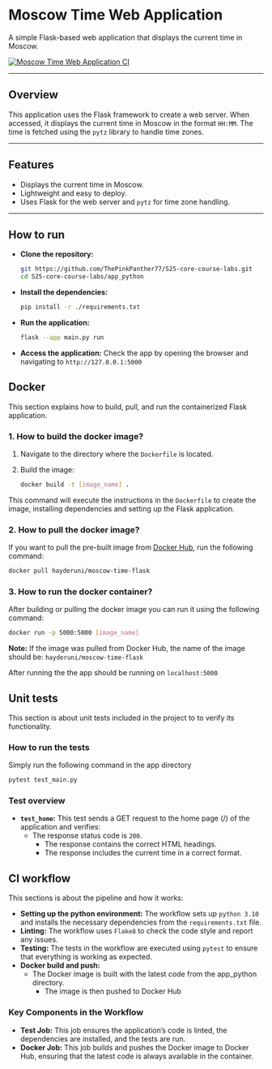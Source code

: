 # Moscow Time Web Application

A simple Flask-based web application that displays the current time in Moscow.

[![Moscow Time Web Application CI](https://github.com/HayderSarhan/S25-core-course-labs/actions/workflows/CI.yml/badge.svg)](https://github.com/HayderSarhan/S25-core-course-labs/actions/workflows/CI.yml)

---

## Overview

This application uses the Flask framework to create a web server. When accessed, it displays the current time in Moscow in the format `HH:MM`. The time is fetched using the `pytz` library to handle time zones.

---

## Features

- Displays the current time in Moscow.
- Lightweight and easy to deploy.
- Uses Flask for the web server and `pytz` for time zone handling.

---

## How to run

- **Clone the repository:**

    ```bash
    git https://github.com/ThePinkPanther77/S25-core-course-labs.git
    cd S25-core-course-labs/app_python
    ```

- **Install the dependencies:**

    ```bash
    pip install -r ./requirements.txt
    ```

- **Run the application:**

    ```bash
    flask --app main.py run
    ```

- **Access the application:** Check the app by opening the browser and navigating to `http://127.0.0.1:5000`

## Docker

This section explains how to build, pull, and run the containerized Flask application.

### 1. How to build the docker image?

1. Navigate to the directory where the `Dockerfile` is located.
2. Build the image:

    ```bash
    docker build -t [image_name] .
    ```

This command will execute the instructions in the `Dockerfile` to create the image, installing dependencies and setting up the Flask application.

### 2. How to pull the docker image?

If you want to pull the pre-built image from [Docker Hub](https://hub.docker.com/r/hayderuni/moscow-time-flask), run the following command:

```bash
docker pull hayderuni/moscow-time-flask
```

### 3. How to run the docker container?

After building or pulling the docker image you can run it using the following command:

```bash
docker run -p 5000:5000 [image_name]
```

**Note:** If the image was pulled from Docker Hub, the name of the image should be: `hayderuni/moscow-time-flask`

After running the the app should be running on `localhost:5000`


## Unit tests

This section is about unit tests included in the project to to verify its functionality.

### How to run the tests

Simply run the following command in the app directory

```bash
pytest test_main.py
```

### Test overview

- **`test_home`:** This test sends a GET request to the home page (/) of the application and verifies:
  - The response status code is `200`.
    - The response contains the correct HTML headings.
    - The response includes the current time in a correct format.

## CI workflow

This sections is about the pipeline and how it works:

- **Setting up the python environment:** The workflow sets up `python 3.10` and installs the necessary dependencies from the `requirements.txt` file.
- **Linting:** The workflow uses `Flake8` to check the code style and report any issues.
- **Testing:** The tests in the workflow are executed using `pytest` to ensure that everything is working as expected.
- **Docker build and push:**
  - The Docker image is built with the latest code from the app_python directory.
    - The image is then pushed to Docker Hub

### Key Components in the Workflow

- **Test Job:** This job ensures the application’s code is linted, the dependencies are installed, and the tests are run.
- **Docker Job:** This job builds and pushes the Docker image to Docker Hub, ensuring that the latest code is always available in the container.

